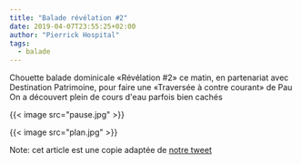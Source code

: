 ```yaml
---
title: "Balade révélation #2"
date: 2019-04-07T23:55:25+02:00
author: "Pierrick Hospital"
tags:
  - balade
---
```


Chouette balade dominicale «Révélation #2» ce matin, en partenariat avec 
Destination Patrimoine, pour faire une «Traversée à contre courant» de Pau
On a découvert plein de cours d'eau parfois bien cachés

{{< image src="pause.jpg" >}}

{{< image src="plan.jpg" >}}

Note: cet article est une copie adaptée de [notre tweet](https://twitter.com/pauavelo/status/1114947857163923466?s=20)

